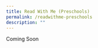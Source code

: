 ```yaml
---
title: Read With Me (Preschools)
permalink: /readwithme-preschools
description: ""
---
```

Coming Soon